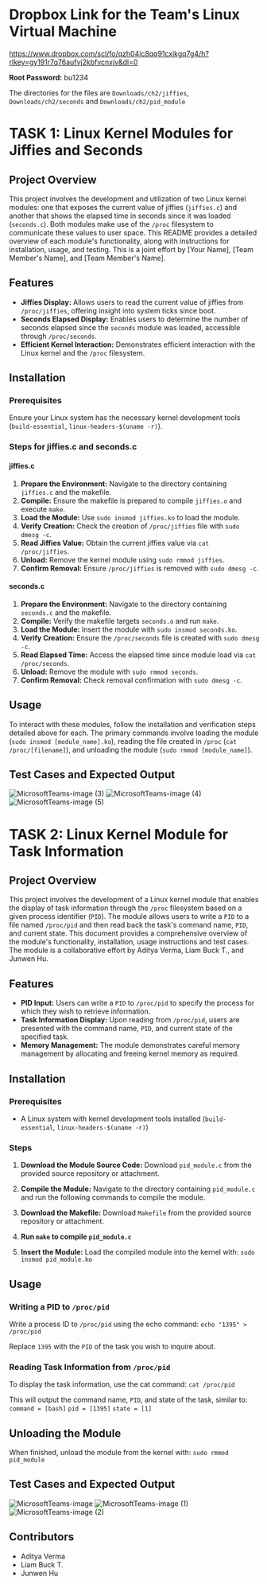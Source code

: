 # Dropbox Link for the Team's Linux Virtual Machine

   https://www.dropbox.com/scl/fo/qzh04ic8qq91cxjkgq7g4/h?rlkey=gy191r7q76aufvj2kbfvcnxjv&dl=0

   **Root Password:** bu1234
   
   The directories for the files are `Downloads/ch2/jiffies`, `Downloads/ch2/seconds` and `Downloads/ch2/pid_module`

# TASK 1: Linux Kernel Modules for Jiffies and Seconds

## Project Overview

This project involves the development and utilization of two Linux kernel modules: one that exposes the current value of jiffies (`jiffies.c`) and another that shows the elapsed time in seconds since it was loaded (`seconds.c`). Both modules make use of the `/proc` filesystem to communicate these values to user space. This README provides a detailed overview of each module's functionality, along with instructions for installation, usage, and testing. This is a joint effort by [Your Name], [Team Member's Name], and [Team Member's Name].

## Features

- **Jiffies Display:** Allows users to read the current value of jiffies from `/proc/jiffies`, offering insight into system ticks since boot.
- **Seconds Elapsed Display:** Enables users to determine the number of seconds elapsed since the `seconds` module was loaded, accessible through `/proc/seconds`.
- **Efficient Kernel Interaction:** Demonstrates efficient interaction with the Linux kernel and the `/proc` filesystem.

## Installation

### Prerequisites

Ensure your Linux system has the necessary kernel development tools (`build-essential`, `linux-headers-$(uname -r)`).

### Steps for jiffies.c and seconds.c

#### jiffies.c

1. **Prepare the Environment:** Navigate to the directory containing `jiffies.c` and the makefile.
2. **Compile:** Ensure the makefile is prepared to compile `jiffies.o` and execute `make`.
3. **Load the Module:** Use `sudo insmod jiffies.ko` to load the module.
4. **Verify Creation:** Check the creation of `/proc/jiffies` file with `sudo dmesg -c`.
5. **Read Jiffies Value:** Obtain the current jiffies value via `cat /proc/jiffies`.
6. **Unload:** Remove the kernel module using `sudo rmmod jiffies`.
7. **Confirm Removal:** Ensure `/proc/jiffies` is removed with `sudo dmesg -c`.

#### seconds.c

1. **Prepare the Environment:** Navigate to the directory containing `seconds.c` and the makefile.
2. **Compile:** Verify the makefile targets `seconds.o` and run `make`.
3. **Load the Module:** Insert the module with `sudo insmod seconds.ko`.
4. **Verify Creation:** Ensure the `/proc/seconds` file is created with `sudo dmesg -c`.
5. **Read Elapsed Time:** Access the elapsed time since module load via `cat /proc/seconds`.
6. **Unload:** Remove the module with `sudo rmmod seconds`.
7. **Confirm Removal:** Check removal confirmation with `sudo dmesg -c`.

## Usage

To interact with these modules, follow the installation and verification steps detailed above for each. The primary commands involve loading the module (`sudo insmod [module_name].ko`), reading the file created in `/proc` (`cat /proc/[filename]`), and unloading the module (`sudo rmmod [module_name]`).

## Test Cases and Expected Output

![MicrosoftTeams-image (3)](https://github.com/VermaAdi/CS409-Projects/assets/97848600/eae810be-e6be-45ef-8c26-ec73eed0c557)
![MicrosoftTeams-image (4)](https://github.com/VermaAdi/CS409-Projects/assets/97848600/1d3d4995-4266-48d1-9979-b9736614d57f)
![MicrosoftTeams-image (5)](https://github.com/VermaAdi/CS409-Projects/assets/97848600/9603a8b0-48ed-4e35-9d7c-417e4d4bbbc4)


# TASK 2: Linux Kernel Module for Task Information

## Project Overview

This project involves the development of a Linux kernel module that enables the display of task information through the `/proc` filesystem based on a given process identifier (`PID`). The module allows users to write a `PID` to a file named `/proc/pid` and then read back the task's command name, `PID`, and current state. This document provides a comprehensive overview of the module's functionality, installation, usage instructions and test cases. The module is a collaborative effort by Aditya Verma, Liam Buck T., and Junwen Hu.

## Features

- **PID Input:** Users can write a `PID` to `/proc/pid` to specify the process for which they wish to retrieve information.
- **Task Information Display:** Upon reading from `/proc/pid`, users are presented with the command name, `PID`, and current state of the specified task.
- **Memory Management:** The module demonstrates careful memory management by allocating and freeing kernel memory as required.

## Installation

### Prerequisites

- A Linux system with kernel development tools installed (`build-essential`, `linux-headers-$(uname -r)`)

### Steps

1. **Download the Module Source Code:** Download `pid_module.c` from the provided source repository or attachment.

2. **Compile the Module:**
   Navigate to the directory containing `pid_module.c` and run the following commands to compile the module.

3. **Download the Makefile:** Download `Makefile` from the provided source repository or attachment.

4. **Run `make` to compile `pid_module.c`**

5. **Insert the Module:** Load the compiled module into the kernel with:
   `sudo insmod pid_module.ko`

## Usage

### Writing a PID to `/proc/pid`

Write a process ID to `/proc/pid` using the echo command:
   `echo "1395" > /proc/pid`

Replace `1395` with the `PID` of the task you wish to inquire about.

### Reading Task Information from `/proc/pid`

To display the task information, use the cat command:
   `cat /proc/pid`

This will output the command name, `PID`, and state of the task, similar to:
`command = [bash]`
`pid = [1395]`
`state = [1]`

## Unloading the Module

When finished, unload the module from the kernel with:
   `sudo rmmod pid_module`

## Test Cases and Expected Output

![MicrosoftTeams-image](https://github.com/VermaAdi/CS409-Projects/assets/97848600/80fa4bdf-fa8b-4ccb-b287-6a6301d6ed7f)
![MicrosoftTeams-image (1)](https://github.com/VermaAdi/CS409-Projects/assets/97848600/a0df938a-5140-481b-9782-fa790f7b3068)
![MicrosoftTeams-image (2)](https://github.com/VermaAdi/CS409-Projects/assets/97848600/1d9cd473-44a3-4cbc-97d8-37908ef0cd7f)

## Contributors

- Aditya Verma
- Liam Buck T.
- Junwen Hu
